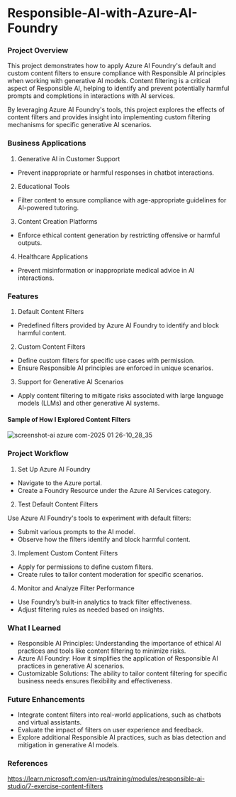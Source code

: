 # Responsible-AI-with-Azure-AI-Foundry

### Project Overview

This project demonstrates how to apply Azure AI Foundry's default and custom content filters to ensure compliance with Responsible AI principles when working with generative AI models. Content filtering is a critical aspect of Responsible AI, helping to identify and prevent potentially harmful prompts and completions in interactions with AI services.

By leveraging Azure AI Foundry's tools, this project explores the effects of content filters and provides insight into implementing custom filtering mechanisms for specific generative AI scenarios.

### Business Applications

1. Generative AI in Customer Support
- Prevent inappropriate or harmful responses in chatbot interactions.

2. Educational Tools
- Filter content to ensure compliance with age-appropriate guidelines for AI-powered tutoring.

3. Content Creation Platforms
- Enforce ethical content generation by restricting offensive or harmful outputs.

4. Healthcare Applications
- Prevent misinformation or inappropriate medical advice in AI interactions.

### Features

1. Default Content Filters
- Predefined filters provided by Azure AI Foundry to identify and block harmful content.

2. Custom Content Filters
- Define custom filters for specific use cases with permission.
- Ensure Responsible AI principles are enforced in unique scenarios.

3. Support for Generative AI Scenarios
- Apply content filtering to mitigate risks associated with large language models (LLMs) and other generative AI systems.

#### Sample of How I Explored Content Filters

![screenshot-ai azure com-2025 01 26-10_28_35](https://github.com/user-attachments/assets/80fa7c8d-5d6e-4e39-8a95-cc47d7a369f7)

### Project Workflow

1. Set Up Azure AI Foundry
- Navigate to the Azure portal.
- Create a Foundry Resource under the Azure AI Services category.

2. Test Default Content Filters

Use Azure AI Foundry's tools to experiment with default filters:
- Submit various prompts to the AI model.
- Observe how the filters identify and block harmful content.

3. Implement Custom Content Filters
- Apply for permissions to define custom filters.
- Create rules to tailor content moderation for specific scenarios.

4. Monitor and Analyze Filter Performance
- Use Foundry’s built-in analytics to track filter effectiveness.
- Adjust filtering rules as needed based on insights.

### What I Learned

- Responsible AI Principles: Understanding the importance of ethical AI practices and tools like content filtering to minimize risks.
- Azure AI Foundry: How it simplifies the application of Responsible AI practices in generative AI scenarios.
- Customizable Solutions: The ability to tailor content filtering for specific business needs ensures flexibility and effectiveness.

### Future Enhancements

- Integrate content filters into real-world applications, such as chatbots and virtual assistants.
- Evaluate the impact of filters on user experience and feedback.
- Explore additional Responsible AI practices, such as bias detection and mitigation in generative AI models.

### References

https://learn.microsoft.com/en-us/training/modules/responsible-ai-studio/7-exercise-content-filters
